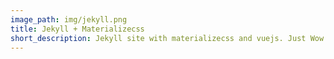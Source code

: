 ```yaml
---
image_path: img/jekyll.png
title: Jekyll + Materializecss
short_description: Jekyll site with materializecss and vuejs. Just Wow!
---
```

